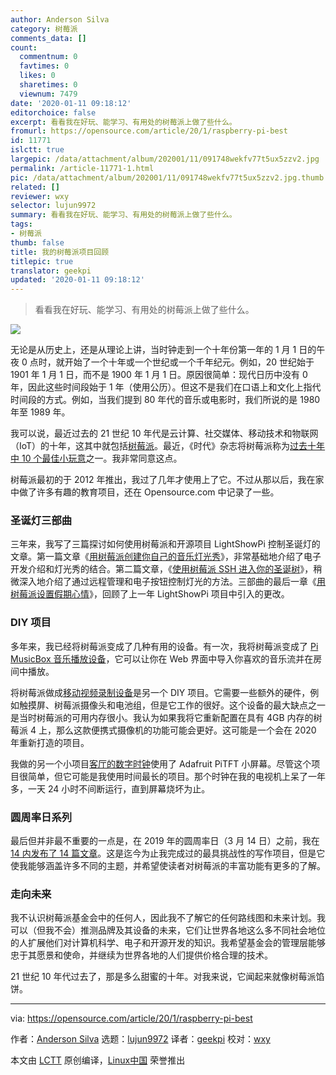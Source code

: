 ```yaml
---
author: Anderson Silva
category: 树莓派
comments_data: []
count:
  commentnum: 0
  favtimes: 0
  likes: 0
  sharetimes: 0
  viewnum: 7479
date: '2020-01-11 09:18:12'
editorchoice: false
excerpt: 看看我在好玩、能学习、有用处的树莓派上做了些什么。
fromurl: https://opensource.com/article/20/1/raspberry-pi-best
id: 11771
islctt: true
largepic: /data/attachment/album/202001/11/091748wekfv77t5ux5zzv2.jpg
permalink: /article-11771-1.html
pic: /data/attachment/album/202001/11/091748wekfv77t5ux5zzv2.jpg.thumb.jpg
related: []
reviewer: wxy
selector: lujun9972
summary: 看看我在好玩、能学习、有用处的树莓派上做了些什么。
tags:
- 树莓派
thumb: false
title: 我的树莓派项目回顾
titlepic: true
translator: geekpi
updated: '2020-01-11 09:18:12'
---
```



> 
> 看看我在好玩、能学习、有用处的树莓派上做了些什么。
> 
> 
> 


![](/data/attachment/album/202001/11/091748wekfv77t5ux5zzv2.jpg)


无论是从历史上，还是从理论上讲，当时钟走到一个十年份第一年的 1 月 1 日的午夜 0 点时，就开始了一个十年或一个世纪或一个千年纪元。例如，20 世纪始于 1901 年 1 月 1 日，而不是 1900 年 1 月 1 日。原因很简单：现代日历中没有 0 年，因此这些时间段始于 1 年（使用公历）。但这不是我们在口语上和文化上指代时间段的方式。例如，当我们提到 80 年代的音乐或电影时，我们所说的是 1980 年至 1989 年。


我可以说，最近过去的 21 世纪 10 年代是云计算、社交媒体、移动技术和物联网（IoT）的十年，这其中就包括[树莓派](https://www.raspberrypi.org/)。最近，《时代》杂志将树莓派称为[过去十年中 10 个最佳小玩意](https://time.com/5745302/best-gadgets-of-the-2010s-decade/?utm_source=reddit.com)之一。我非常同意这点。


树莓派最初的于 2012 年推出，我过了几年才使用上了它。不过从那以后，我在家中做了许多有趣的教育项目，还在 Opensource.com 中记录了一些。


### 圣诞灯三部曲


三年来，我写了三篇探讨如何使用树莓派和开源项目 LightShowPi 控制圣诞灯的文章。第一篇文章《[用树莓派创建你自己的音乐灯光秀](https://opensource.com/life/15/2/music-light-show-with-raspberry-pi)》，非常基础地介绍了电子开发介绍和灯光秀的结合。第二篇文章，《[使用树莓派 SSH 进入你的圣诞树](https://opensource.com/life/15/12/ssh-your-christmas-tree-raspberry-pi)》，稍微深入地介绍了通过远程管理和电子按钮控制灯光的方法。三部曲的最后一章《[用树莓派设置假期心情](https://opensource.com/article/18/12/lightshowpi-raspberry-pi)》，回顾了上一年 LightShowPi 项目中引入的更改。


### DIY 项目


多年来，我已经将树莓派变成了几种有用的设备。有一次，我将树莓派变成了 [Pi MusicBox 音乐播放设备](https://opensource.com/life/15/3/pi-musicbox-guide)，它可以让你在 Web 界面中导入你喜欢的音乐流并在房间中播放。


将树莓派做成[移动视频录制设备](https://opensource.com/life/15/9/turning-raspberry-pi-portable-streaming-camera)是另一个 DIY 项目。它需要一些额外的硬件，例如触摸屏、树莓派摄像头和电池组，但是它工作的很好。这个设备的最大缺点之一是当时树莓派的可用内存很小。我认为如果我将它重新配置在具有 4GB 内存的树莓派 4 上，那么这款便携式摄像机的功能可能会更好。这可能是一个会在 2020 年重新打造的项目。


我做的另一个小项目[客厅的数字时钟](https://opensource.com/article/17/7/raspberry-pi-clock)使用了 Adafruit PiTFT 小屏幕。尽管这个项目很简单，但它可能是我使用时间最长的项目。那个时钟在我的电视机上呆了一年多，一天 24 小时不间断运行，直到屏幕烧坏为止。


### 圆周率日系列


最后但并非最不重要的一点是，在 2019 年的圆周率日（3 月 14 日）之前，我在 [14 内发布了 14 篇文章](https://opensource.com/article/19/3/happy-pi-day)。这是迄今为止我完成过的最具挑战性的写作项目，但是它使我能够涵盖许多不同的主题，并希望使读者对树莓派的丰富功能有更多的了解。


### 走向未来


我不认识树莓派基金会中的任何人，因此我不了解它的任何路线图和未来计划。我可以（但我不会）推测品牌及其设备的未来，它们让世界各地这么多不同社会地位的人扩展他们对计算机科学、电子和开源开发的知识。我希望基金会的管理层能够忠于其愿景和使命，并继续为世界各地的人们提供价格合理的技术。


21 世纪 10 年代过去了，那是多么甜蜜的十年。对我来说，它闻起来就像树莓派馅饼。




---


via: <https://opensource.com/article/20/1/raspberry-pi-best>


作者：[Anderson Silva](https://opensource.com/users/ansilva) 选题：[lujun9972](https://github.com/lujun9972) 译者：[geekpi](https://github.com/geekpi) 校对：[wxy](https://github.com/wxy)


本文由 [LCTT](https://github.com/LCTT/TranslateProject) 原创编译，[Linux中国](https://linux.cn/) 荣誉推出